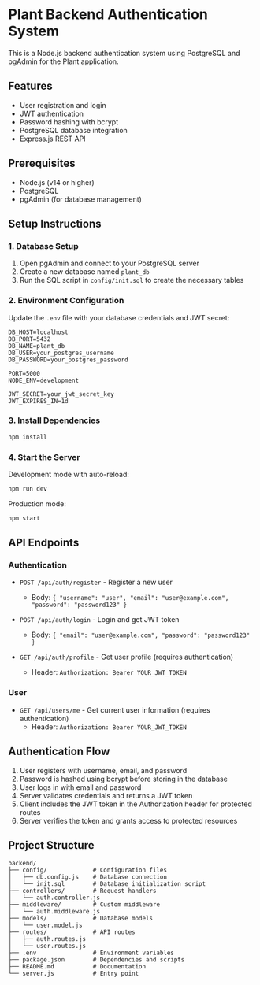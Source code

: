 # Plant Backend Authentication System

This is a Node.js backend authentication system using PostgreSQL and pgAdmin for the Plant application.

## Features

- User registration and login
- JWT authentication
- Password hashing with bcrypt
- PostgreSQL database integration
- Express.js REST API

## Prerequisites

- Node.js (v14 or higher)
- PostgreSQL
- pgAdmin (for database management)

## Setup Instructions

### 1. Database Setup

1. Open pgAdmin and connect to your PostgreSQL server
2. Create a new database named `plant_db`
3. Run the SQL script in `config/init.sql` to create the necessary tables

### 2. Environment Configuration

Update the `.env` file with your database credentials and JWT secret:

```
DB_HOST=localhost
DB_PORT=5432
DB_NAME=plant_db
DB_USER=your_postgres_username
DB_PASSWORD=your_postgres_password

PORT=5000
NODE_ENV=development

JWT_SECRET=your_jwt_secret_key
JWT_EXPIRES_IN=1d
```

### 3. Install Dependencies

```bash
npm install
```

### 4. Start the Server

Development mode with auto-reload:
```bash
npm run dev
```

Production mode:
```bash
npm start
```

## API Endpoints

### Authentication

- `POST /api/auth/register` - Register a new user
  - Body: `{ "username": "user", "email": "user@example.com", "password": "password123" }`

- `POST /api/auth/login` - Login and get JWT token
  - Body: `{ "email": "user@example.com", "password": "password123" }`

- `GET /api/auth/profile` - Get user profile (requires authentication)
  - Header: `Authorization: Bearer YOUR_JWT_TOKEN`

### User

- `GET /api/users/me` - Get current user information (requires authentication)
  - Header: `Authorization: Bearer YOUR_JWT_TOKEN`

## Authentication Flow

1. User registers with username, email, and password
2. Password is hashed using bcrypt before storing in the database
3. User logs in with email and password
4. Server validates credentials and returns a JWT token
5. Client includes the JWT token in the Authorization header for protected routes
6. Server verifies the token and grants access to protected resources

## Project Structure

```
backend/
├── config/             # Configuration files
│   ├── db.config.js    # Database connection
│   └── init.sql        # Database initialization script
├── controllers/        # Request handlers
│   └── auth.controller.js
├── middleware/         # Custom middleware
│   └── auth.middleware.js
├── models/             # Database models
│   └── user.model.js
├── routes/             # API routes
│   ├── auth.routes.js
│   └── user.routes.js
├── .env                # Environment variables
├── package.json        # Dependencies and scripts
├── README.md           # Documentation
└── server.js           # Entry point
```